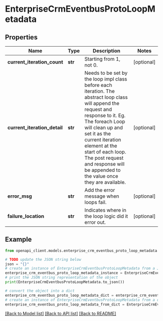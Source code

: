 # EnterpriseCrmEventbusProtoLoopMetadata


## Properties

Name | Type | Description | Notes
------------ | ------------- | ------------- | -------------
**current_iteration_count** | **str** | Starting from 1, not 0. | [optional] 
**current_iteration_detail** | **str** | Needs to be set by the loop impl class before each iteration. The abstract loop class will append the request and response to it. Eg. The foreach Loop will clean up and set it as the current iteration element at the start of each loop. The post request and response will be appended to the value once they are available. | [optional] 
**error_msg** | **str** | Add the error message when loops fail. | [optional] 
**failure_location** | **str** | Indicates where in the loop logic did it error out. | [optional] 

## Example

```python
from openapi_client.models.enterprise_crm_eventbus_proto_loop_metadata import EnterpriseCrmEventbusProtoLoopMetadata

# TODO update the JSON string below
json = "{}"
# create an instance of EnterpriseCrmEventbusProtoLoopMetadata from a JSON string
enterprise_crm_eventbus_proto_loop_metadata_instance = EnterpriseCrmEventbusProtoLoopMetadata.from_json(json)
# print the JSON string representation of the object
print(EnterpriseCrmEventbusProtoLoopMetadata.to_json())

# convert the object into a dict
enterprise_crm_eventbus_proto_loop_metadata_dict = enterprise_crm_eventbus_proto_loop_metadata_instance.to_dict()
# create an instance of EnterpriseCrmEventbusProtoLoopMetadata from a dict
enterprise_crm_eventbus_proto_loop_metadata_from_dict = EnterpriseCrmEventbusProtoLoopMetadata.from_dict(enterprise_crm_eventbus_proto_loop_metadata_dict)
```
[[Back to Model list]](../README.md#documentation-for-models) [[Back to API list]](../README.md#documentation-for-api-endpoints) [[Back to README]](../README.md)


